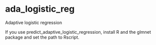 # ada_logistic_reg

Adaptive logistic regression

If you use predict_adaptive_logistic_regression, install R and the glmnet package and set the path to Rscript.
